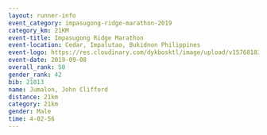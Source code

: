 ```yaml
--- 
layout: runner-info 
event_category: impasugong-ridge-marathon-2019 
category_km: 21KM 
event-title: Impasugong Ridge Marathon 
event-location: Cedar, Impalutao, Bukidnon Philippines 
event-logo: https://res.cloudinary.com/dykbosktl/image/upload/v1576818374/Logo/Impa_Logo_gjhosc.jpg 
event-date: 2019-09-08 
overall_rank: 50
gender_rank: 42
bib: 21013
name: Jumalon, John Clifford
distance: 21km
category: 21km
gender: Male
time: 4-02-56
--- 
```

